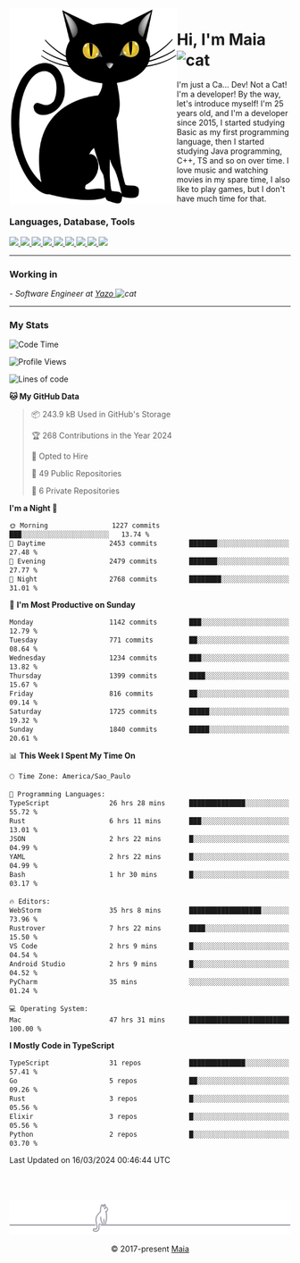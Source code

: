 <img align="left" src="https://raw.githubusercontent.com/gabrielmaialva33/gabrielmaialva33/master/assets/cat_0.png" alt="Stats" width="300px">

<h1 align="left">Hi, I'm Maia 
<img src="https://emojis.slackmojis.com/emojis/images/1643509834/36299/black-cat.gif?1643509834" width="50" height="60" align="center"  alt="cat"/>
</h1>

I'm just a Ca... Dev! Not a Cat! I'm a developer! By the way, let's introduce myself!
I'm 25 years old, and I'm a developer since 2015, I started studying Basic as my first programming
language, then I started studying Java programming, C++, TS and so on over time.
I love music and watching movies in my spare time, I also like to play games, but I don't have much time for that.

<h3 align="left">Languages, Database, Tools</h3>
<p>
  <a href="https://www.typescriptlang.org">
    <img src="https://skillicons.dev/icons?i=ts" />
  </a>
  <a href="https://go.dev">
    <img src="https://skillicons.dev/icons?i=go" />
  </a>
  <a href="https://www.python.org">
    <img src="https://skillicons.dev/icons?i=python" />
  </a>
  <a href="https://gradle.org">
    <img src="https://skillicons.dev/icons?i=gradle" />
  </a>
  <a href="https://redis.io">
    <img src="https://skillicons.dev/icons?i=redis" />
  </a>
  <a href="https://www.mongodb.com">
    <img src="https://skillicons.dev/icons?i=mongodb" />
  </a>
  <a href="https://nodejs.org">
    <img src="https://skillicons.dev/icons?i=nodejs" />
  </a>
  <a href="https://www.javascript.com">
    <img src="https://skillicons.dev/icons?i=js" />
  </a>
  <a href="https://www.docker.com">
    <img src="https://skillicons.dev/icons?i=docker" />
  </a>
</p>

<hr/>

<h3>Working in</h3>

<p><em> - Software Engineer at <a href="[https://pdasolucoes.com.br](https://yazo.com.br/)">Yazo
</a><img src="https://media.giphy.com/media/WUlplcMpOCEmTGBtBW/giphy.gif" width="30" alt="cat"> 
</em></p>

<hr/>

### My Stats

<!--START_SECTION:waka-->
![Code Time](http://img.shields.io/badge/Code%20Time-3%2C971%20hrs%2053%20mins-blue)

![Profile Views](http://img.shields.io/badge/Profile%20Views-33-blue)

![Lines of code](https://img.shields.io/badge/From%20Hello%20World%20I%27ve%20Written-2.4%20million%20lines%20of%20code-blue)

**🐱 My GitHub Data** 

> 📦 243.9 kB Used in GitHub's Storage 
 > 
> 🏆 268 Contributions in the Year 2024
 > 
> 💼 Opted to Hire
 > 
> 📜 49 Public Repositories 
 > 
> 🔑 6 Private Repositories 
 > 
**I'm a Night 🦉** 

```text
🌞 Morning                1227 commits        ███░░░░░░░░░░░░░░░░░░░░░░   13.74 % 
🌆 Daytime                2453 commits        ███████░░░░░░░░░░░░░░░░░░   27.48 % 
🌃 Evening                2479 commits        ███████░░░░░░░░░░░░░░░░░░   27.77 % 
🌙 Night                  2768 commits        ████████░░░░░░░░░░░░░░░░░   31.01 % 
```
📅 **I'm Most Productive on Sunday** 

```text
Monday                   1142 commits        ███░░░░░░░░░░░░░░░░░░░░░░   12.79 % 
Tuesday                  771 commits         ██░░░░░░░░░░░░░░░░░░░░░░░   08.64 % 
Wednesday                1234 commits        ███░░░░░░░░░░░░░░░░░░░░░░   13.82 % 
Thursday                 1399 commits        ████░░░░░░░░░░░░░░░░░░░░░   15.67 % 
Friday                   816 commits         ██░░░░░░░░░░░░░░░░░░░░░░░   09.14 % 
Saturday                 1725 commits        █████░░░░░░░░░░░░░░░░░░░░   19.32 % 
Sunday                   1840 commits        █████░░░░░░░░░░░░░░░░░░░░   20.61 % 
```


📊 **This Week I Spent My Time On** 

```text
🕑︎ Time Zone: America/Sao_Paulo

💬 Programming Languages: 
TypeScript               26 hrs 28 mins      ██████████████░░░░░░░░░░░   55.72 % 
Rust                     6 hrs 11 mins       ███░░░░░░░░░░░░░░░░░░░░░░   13.01 % 
JSON                     2 hrs 22 mins       █░░░░░░░░░░░░░░░░░░░░░░░░   04.99 % 
YAML                     2 hrs 22 mins       █░░░░░░░░░░░░░░░░░░░░░░░░   04.99 % 
Bash                     1 hr 30 mins        █░░░░░░░░░░░░░░░░░░░░░░░░   03.17 % 

🔥 Editors: 
WebStorm                 35 hrs 8 mins       ██████████████████░░░░░░░   73.96 % 
Rustrover                7 hrs 22 mins       ████░░░░░░░░░░░░░░░░░░░░░   15.50 % 
VS Code                  2 hrs 9 mins        █░░░░░░░░░░░░░░░░░░░░░░░░   04.54 % 
Android Studio           2 hrs 9 mins        █░░░░░░░░░░░░░░░░░░░░░░░░   04.52 % 
PyCharm                  35 mins             ░░░░░░░░░░░░░░░░░░░░░░░░░   01.24 % 

💻 Operating System: 
Mac                      47 hrs 31 mins      █████████████████████████   100.00 % 
```

**I Mostly Code in TypeScript** 

```text
TypeScript               31 repos            ██████████████░░░░░░░░░░░   57.41 % 
Go                       5 repos             ██░░░░░░░░░░░░░░░░░░░░░░░   09.26 % 
Rust                     3 repos             █░░░░░░░░░░░░░░░░░░░░░░░░   05.56 % 
Elixir                   3 repos             █░░░░░░░░░░░░░░░░░░░░░░░░   05.56 % 
Python                   2 repos             █░░░░░░░░░░░░░░░░░░░░░░░░   03.70 % 
```




 Last Updated on 16/03/2024 00:46:44 UTC
<!--END_SECTION:waka-->


<br/>
<br/>

<p align="center"><img src="https://raw.githubusercontent.com/gabrielmaialva33/gabrielmaialva33/master/assets/gray0_ctp_on_line.svg?sanitize=true" /></p>
<p align="center">&copy; 2017-present <a href="https://github.com/gabrielmaialva33/" target="_blank">Maia</a>
